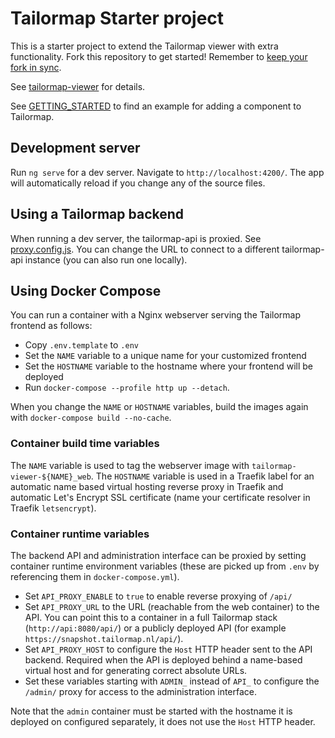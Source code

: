# Tailormap Starter project

This is a starter project to extend the Tailormap viewer with extra functionality. Fork this repository to get started! Remember to [keep your fork in sync](https://docs.github.com/en/pull-requests/collaborating-with-pull-requests/working-with-forks/syncing-a-fork).

See [tailormap-viewer](https://github.com/B3Partners/tailormap-viewer/) for details.

See [GETTING_STARTED](docs/GETTING_STARTED.md) to find an example for adding a component to Tailormap.

## Development server

Run `ng serve` for a dev server. Navigate to `http://localhost:4200/`. The app will automatically reload if you change any of the source files.

## Using a Tailormap backend

When running a dev server, the tailormap-api is proxied. See [proxy.config.js](proxy.config.js). You can change the URL to connect to a different tailormap-api instance (you can also run one locally).

## Using Docker Compose

You can run a container with a Nginx webserver serving the Tailormap frontend as follows:

 - Copy `.env.template` to `.env`
 - Set the `NAME` variable to a unique name for your customized frontend
 - Set the `HOSTNAME` variable to the hostname where your frontend will be deployed
 - Run `docker-compose --profile http up --detach`.
 
When you change the `NAME` or `HOSTNAME` variables, build the images again with `docker-compose build --no-cache`.

### Container build time variables

The `NAME` variable is used to tag the webserver image with `tailormap-viewer-${NAME}_web`. 
The `HOSTNAME` variable is used in a Traefik label for an automatic name based virtual hosting 
reverse proxy in Traefik and automatic Let's Encrypt SSL certificate (name your certificate 
resolver in Traefik `letsencrypt`).

### Container runtime variables

The backend API and administration interface can be proxied by setting container runtime 
environment variables (these are picked up from `.env` by referencing them in `docker-compose.yml`).

 - Set `API_PROXY_ENABLE` to `true` to enable reverse proxying of `/api/`
 - Set `API_PROXY_URL` to the URL (reachable from the web container) to the API. You can point 
   this to a container in a full Tailormap stack (`http://api:8080/api/`) or a publicly deployed API
   (for example `https://snapshot.tailormap.nl/api/`).
 - Set `API_PROXY_HOST` to configure the `Host` HTTP header sent to the API backend. Required when the API is
   deployed behind a name-based virtual host and for generating correct absolute URLs.
 - Set these variables starting with `ADMIN_` instead of `API_` to configure the `/admin/` proxy for access
   to the administration interface.

Note that the `admin` container must be started with the hostname it is deployed on configured separately, it does not use
the `Host` HTTP header.

